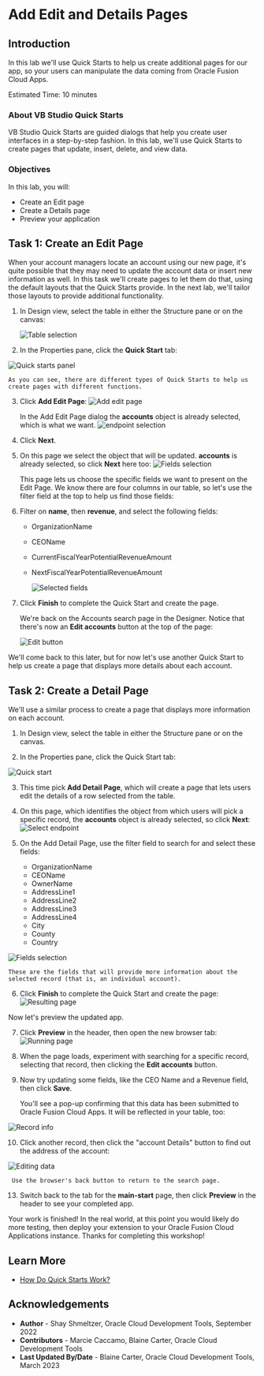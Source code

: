 # Add Edit and Details Pages

## Introduction

In this lab we'll use Quick Starts to help us create additional pages for our app, so your users can manipulate the data coming from Oracle Fusion Cloud Apps.

Estimated Time: 10 minutes

### About VB Studio Quick Starts
VB Studio Quick Starts are guided dialogs that help you create user interfaces in a step-by-step fashion.  In this lab, we'll use Quick Starts to create pages that update, insert, delete, and view data.

### Objectives


In this lab, you will:
* Create an Edit page
* Create a Details page
* Preview your application


## Task 1: Create an Edit Page

When your account managers locate an account using our new page, it's quite possible that they may need to update the account data or insert new information as well. In this task we'll create pages to let them do that, using the default layouts that the Quick Starts provide. In the next lab, we'll tailor those layouts to provide additional functionality.

1. In Design view, select the table in either the Structure pane or on the canvas:

	![Table selection](images/design.png)

2. In the Properties pane, click the **Quick Start** tab:

  ![Quick starts panel](images/tableselected.png)

	As you can see, there are different types of Quick Starts to help us create pages with different functions.  

3. Click **Add Edit Page**:
	  ![Add edit page](images/addedit.png)

	In the Add Edit Page dialog the **accounts** object is already selected, which is what we want.
	  ![endpoint selection](images/endpoints1.png)

4.  Click **Next**.

5. On this page we select the object that will be updated. **accounts** is already selected, so click **Next** here too:
  ![Fields selection](images/endpoints2.png)

	This page lets us choose the specific fields we want to present on the Edit Page. We know there are four columns in our table, so let's use the filter field at the top to help us find those fields:


6. Filter on **name**, then **revenue**, and select the following fields:
	* OrganizationName
	* CEOName
	* CurrentFiscalYearPotentialRevenueAmount
	* NextFiscalYearPotentialRevenueAmount

	  ![Selected fields](images/fields.png)

7. Click **Finish** to complete the Quick Start and create the page.

	We're back on the Accounts search page in the Designer.  Notice that there's now an **Edit accounts** button at the top of the page:

	  ![Edit button](images/editbutton.png)

We'll come back to this later, but for now let's use another Quick Start to help us create a page that displays more details about each account.

## Task 2: Create a Detail Page

We'll use a similar process to create a page that displays more information on each account.

1. In Design view, select the table in either the Structure pane or on the canvas.

2. In the Properties pane, click the Quick Start tab:

  ![Quick start](images/design2.png)

3. This time pick **Add Detail Page**, which will create a page that lets users edit the details of a row selected from the table.

4. On this page, which identifies the object from which users will pick a specific record, the **accounts** object is already selected, so click **Next**:
  ![Select endpoint](images/endpoints3.png)

5. On the Add Detail Page, use the filter field to search for and select these fields:

	* OrganizationName
	* CEOName
	* OwnerName
	* AddressLine1
	* AddressLine2
	* AddressLine3
	* AddressLine4
	* City
	* County
	* Country

  ![Fields selection](images/fields2.png)

	These are the fields that will provide more information about the selected record (that is, an individual account).

6. Click **Finish** to complete the Quick Start and create the page:
  ![Resulting page](images/results.png)

Now let's preview the updated app.

7. Click **Preview** in the header, then open the new browser tab:
  ![Running page](images/home.png)

8. When the page loads, experiment with searching for a specific record, selecting that record, then clicking the **Edit accounts** button.

9. Now try updating some fields, like the CEO Name and a Revenue field, then click **Save**.

	You'll see a pop-up confirming that this data has been submitted to Oracle Fusion Cloud Apps. It will be reflected in your table, too:

  ![Record info](images/details.png)


10. Click another record, then click the "account Details" button to find out the address of the account:

  ![Editing data](images/edit.png)

	 Use the browser's back button to return to the search page.

13. Switch back to the tab for the **main-start** page, then click **Preview** in the header to see your completed app.

Your work is finished! In the real world, at this point you would likely do more testing, then deploy your extension to your Oracle Fusion Cloud Applications instance. Thanks for completing this workshop!

## Learn More


* [How Do Quick Starts Work?](https://docs.oracle.com/en/cloud/paas/visual-builder/visualbuilder-building-appui/work-pages-and-flows1.html#GUID-DD40C71D-A8AE-43E2-A2F4-798AF3D49983)


## Acknowledgements
* **Author** - Shay Shmeltzer, Oracle Cloud Development Tools, September 2022
* **Contributors** -  Marcie Caccamo, Blaine Carter, Oracle Cloud Development Tools
* **Last Updated By/Date** - Blaine Carter, Oracle Cloud Development Tools, March 2023
